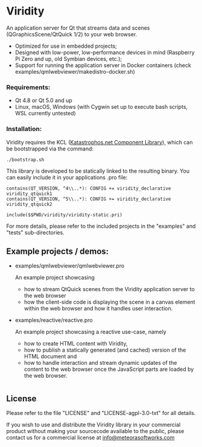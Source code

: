 # Viridity
An application server for Qt that streams data and scenes (QGraphicsScene/QtQuick 1/2) to your web browser.

 * Optimized for use in embedded projects;
 * Designed with low-power, low-performance devices in mind (Raspberry Pi Zero and up, old Symbian devices, etc.);
 * Support for running the application server in Docker containers (check examples/qmlwebviewer/makedistro-docker.sh)

### Requirements:

 * Qt 4.8 or Qt 5.0 and up
 * Linux, macOS, Windows (with Cygwin set up to execute bash scripts, WSL currently untested)

### Installation:

Viridity requires the KCL ([Katastrophos.net Component Library](https://github.com/evilJazz/kcl)), which can be bootstrapped via the command:

    ./bootstrap.sh

This library is developed to be statically linked to the resulting binary. You can easily include it in your applications .pro file:

    contains(QT_VERSION, ^4\\..*): CONFIG += viridity_declarative viridity_qtquick1
    contains(QT_VERSION, ^5\\..*): CONFIG += viridity_declarative viridity_qtquick2

    include($$PWD/viridity/viridity-static.pri)

For more details, please refer to the included projects in the "examples" and "tests" sub-directories.

## Example projects / demos:

 - examples/qmlwebviewer/qmlwebviewer.pro
   
   An example project showcasing 
   * how to stream QtQuick scenes from the Viridity application server to the web browser
   * how the client-side code is displaying the scene in a canvas element within the web browser and how it handles user interaction.

 - examples/reactive/reactive.pro

   An example project showcasing a reactive use-case, namely
   * how to create HTML content with Viridity,
   * how to publish a statically generated (and cached) version of the HTML document and
   * how to handle interaction and stream dynamic updates of the content to the web browser once the JavaScript parts are loaded by the web browser.


#
## License

Please refer to the file "LICENSE" and "LICENSE-agpl-3.0-txt" for all details.

If you wish to use and distribute the Viridity library in your commercial product without making your sourcecode available to the public, please contact us for a commercial license at info@meteorasoftworks.com